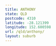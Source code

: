```yaml
---
title: ANTHONY
state: QLD
postcode: 4310
latitude: -28.121399
longitude: 152.600598
url: /qld/anthony/
layout: suburb
---
```

